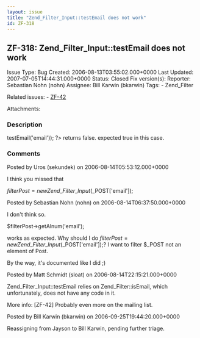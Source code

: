 ```yaml
---
layout: issue
title: "Zend_Filter_Input::testEmail does not work"
id: ZF-318
---
```


ZF-318: Zend\_Filter\_Input::testEmail does not work
----------------------------------------------------

 Issue Type: Bug Created: 2006-08-13T03:55:02.000+0000 Last Updated: 2007-07-05T14:44:31.000+0000 Status: Closed Fix version(s): 
 Reporter:  Sebastian Nohn (nohn)  Assignee:  Bill Karwin (bkarwin)  Tags: - Zend\_Filter
 
 Related issues: - [ZF-42](/issues/browse/ZF-42)
 
 Attachments: 
### Description

 <?php $\_POST['email'] = 'test@zend.com'; require\_once 'Zend/Filter/Input.php'; $filterPost = new Zend\_Filter\_Input($\_POST); var\_dump($filterPost->testEmail('email')); ?> returns false. expected true in this case.

 

 

### Comments

Posted by Uros (sekundek) on 2006-08-14T05:53:12.000+0000

I think you missed that

$filterPost = new Zend\_Filter\_Input($\_POST['email']);

 

 

Posted by Sebastian Nohn (nohn) on 2006-08-14T06:37:50.000+0000

I don't think so.

$filterPost->getAlnum('email');

works as expected. Why should I do $filterPost = new Zend\_Filter\_Input($\_POST['email']);? I want to filter $\_POST not an element of Post.

By the way, it's documented like I did ;)

 

 

Posted by Matt Schmidt (sloat) on 2006-08-14T22:15:21.000+0000

Zend\_Filter\_Input::testEmail relies on Zend\_Filter::isEmail, which unfortunately, does not have any code in it.

More info: [ZF-42] Probably even more on the mailing list.

 

 

Posted by Bill Karwin (bkarwin) on 2006-09-25T19:44:20.000+0000

Reassigning from Jayson to Bill Karwin, pending further triage.

 

 